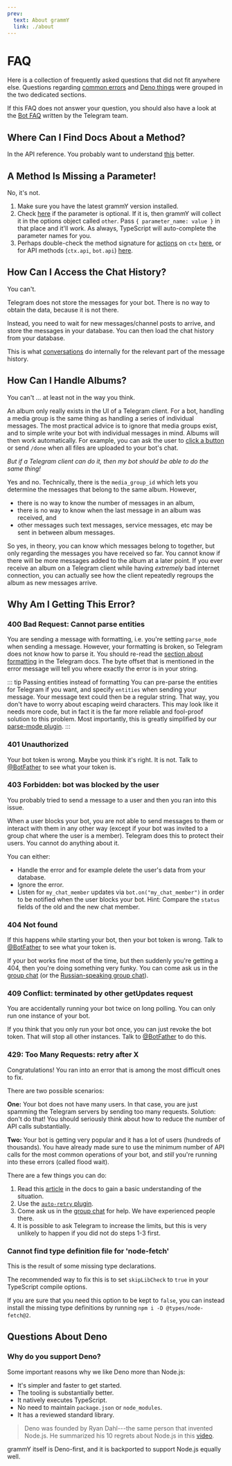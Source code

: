 ```yaml
---
prev:
  text: About grammY
  link: ./about
---
```


# FAQ

Here is a collection of frequently asked questions that did not fit anywhere else.
Questions regarding [common errors](#why-am-i-getting-this-error) and [Deno things](#questions-about-deno) were grouped in the two dedicated sections.

If this FAQ does not answer your question, you should also have a look at the [Bot FAQ](https://core.telegram.org/bots/faq) written by the Telegram team.

## Where Can I Find Docs About a Method?

In the API reference.
You probably want to understand [this](../guide/) better.

## A Method Is Missing a Parameter!

No, it's not.

1. Make sure you have the latest grammY version installed.
2. Check [here](https://core.telegram.org/bots/api) if the parameter is optional.
   If it is, then grammY will collect it in the options object called `other`.
   Pass `{ parameter_name: value }` in that place and it'll work.
   As always, TypeScript will auto-complete the parameter names for you.
3. Perhaps double-check the method signature for [actions](../guide/context#available-actions) on `ctx` [here](https://deno.land/x/grammy/mod.ts?s=Context#Methods), or for API methods (`ctx.api`, `bot.api`) [here](https://deno.land/x/grammy/mod.ts?s=Api#Methods).

## How Can I Access the Chat History?

You can't.

Telegram does not store the messages for your bot.
There is no way to obtain the data, because it is not there.

Instead, you need to wait for new messages/channel posts to arrive, and store the messages in your database.
You can then load the chat history from your database.

This is what [conversations](../plugins/conversations) do internally for the relevant part of the message history.

## How Can I Handle Albums?

You can't ... at least not in the way you think.

An album only really exists in the UI of a Telegram client.
For a bot, handling a media group is the same thing as handling a series of individual messages.
The most practical advice is to ignore that media groups exist, and to simple write your bot with individual messages in mind.
Albums will then work automatically.
For example, you can ask the user to [click a button](../plugins/keyboard.md#inline-keyboards) or send `/done` when all files are uploaded to your bot's chat.

_But if a Telegram client can do it, then my bot should be able to do the same thing!_

Yes and no.
Technically, there is the `media_group_id` which lets you determine the messages that belong to the same album.
However,

- there is no way to know the number of messages in an album,
- there is no way to know when the last message in an album was received, and
- other messages such text messages, service messages, etc may be sent in between album messages.

So yes, in theory, you can know which messages belong to together, but only regarding the messages you have received so far.
You cannot know if there will be more messages added to the album at a later point.
If you ever receive an album on a Telegram client while having _extremely_ bad internet connection, you can actually see how the client repeatedly regroups the album as new messages arrive.

## Why Am I Getting This Error?

### 400 Bad Request: Cannot parse entities

You are sending a message with formatting, i.e. you're setting `parse_mode` when sending a message.
However, your formatting is broken, so Telegram does not know how to parse it.
You should re-read the [section about formatting](https://core.telegram.org/bots/api#formatting-options) in the Telegram docs.
The byte offset that is mentioned in the error message will tell you where exactly the error is in your string.

::: tip Passing entities instead of formatting
You can pre-parse the entities for Telegram if you want, and specify `entities` when sending your message.
Your message text could then be a regular string.
That way, you don't have to worry about escaping weird characters.
This may look like it needs more code, but in fact it is the far more reliable and fool-proof solution to this problem.
Most importantly, this is greatly simplified by our [parse-mode plugin](../plugins/parse-mode).
:::

### 401 Unauthorized

Your bot token is wrong.
Maybe you think it's right.
It is not.
Talk to [@BotFather](https://t.me/BotFather) to see what your token is.

### 403 Forbidden: bot was blocked by the user

You probably tried to send a message to a user and then you ran into this issue.

When a user blocks your bot, you are not able to send messages to them or interact with them in any other way (except if your bot was invited to a group chat where the user is a member).
Telegram does this to protect their users.
You cannot do anything about it.

You can either:

- Handle the error and for example delete the user's data from your database.
- Ignore the error.
- Listen for `my_chat_member` updates via `bot.on("my_chat_member")` in order to be notified when the user blocks your bot.
  Hint: Compare the `status` fields of the old and the new chat member.

### 404 Not found

If this happens while starting your bot, then your bot token is wrong.
Talk to [@BotFather](https://t.me/BotFather) to see what your token is.

If your bot works fine most of the time, but then suddenly you're getting a 404, then you're doing something very funky.
You can come ask us in the [group chat](https://t.me/grammyjs) (or the [Russian-speaking group chat](https://t.me/grammyjs_ru)).

### 409 Conflict: terminated by other getUpdates request

You are accidentally running your bot twice on long polling.
You can only run one instance of your bot.

If you think that you only run your bot once, you can just revoke the bot token.
That will stop all other instances.
Talk to [@BotFather](https://t.me/BotFather) to do this.

### 429: Too Many Requests: retry after X

Congratulations!
You ran into an error that is among the most difficult ones to fix.

There are two possible scenarios:

**One:** Your bot does not have many users.
In that case, you are just spamming the Telegram servers by sending too many requests.
Solution: don't do that!
You should seriously think about how to reduce the number of API calls substantially.

**Two:** Your bot is getting very popular and it has a lot of users (hundreds of thousands).
You have already made sure to use the minimum number of API calls for the most common operations of your bot, and _still_ you're running into these errors (called flood wait).

There are a few things you can do:

1. Read this [article](../advanced/flood) in the docs to gain a basic understanding of the situation.
2. Use the [`auto-retry` plugin](../plugins/auto-retry).
3. Come ask us in the [group chat](https://t.me/grammyjs) for help.
   We have experienced people there.
4. It is possible to ask Telegram to increase the limits, but this is very unlikely to happen if you did not do steps 1-3 first.

### Cannot find type definition file for 'node-fetch'

This is the result of some missing type declarations.

The recommended way to fix this is to set `skipLibCheck` to `true` in your TypeScript compile options.

If you are sure that you need this option to be kept to `false`, you can instead install the missing type definitions by running `npm i -D @types/node-fetch@2`.

## Questions About Deno

### Why do you support Deno?

Some important reasons why we like Deno more than Node.js:

- It's simpler and faster to get started.
- The tooling is substantially better.
- It natively executes TypeScript.
- No need to maintain `package.json` or `node_modules`.
- It has a reviewed standard library.

> Deno was founded by Ryan Dahl---the same person that invented Node.js.
> He summarized his 10 regrets about Node.js in this [video](https://youtu.be/M3BM9TB-8yA).

grammY itself is Deno-first, and it is backported to support Node.js equally well.
